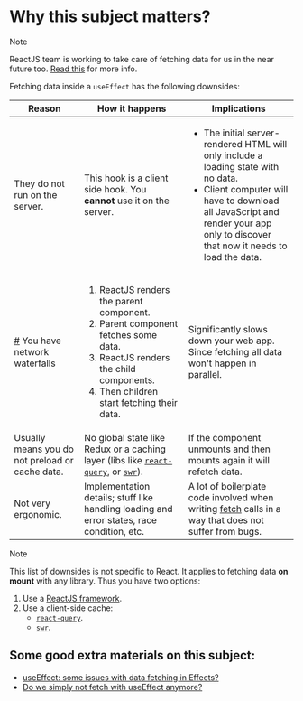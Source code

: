 # Why this subject matters?

> [!NOTE]
>
> ReactJS team is working to take care of fetching data for us in the near future too. [Read this](https://react.dev/learn/reusing-logic-with-custom-hooks#will-react-provide-any-built-in-solution-for-data-fetching) for more info.

Fetching data inside a `useEffect` has the following downsides:

<table>
  <thead>
    <tr>
      <th>Reason</th>
      <th>How it happens</th>
      <th>Implications</th>
    </tr>
  </thead>
  <tbody>
    <tr>
      <td>They do not run on the server.</td>
      <td>
        This hook is a client side hook. You <b>cannot</b> use it on the server.
      </td>
      <td>
        <ul>
          <li>
            The initial server-rendered HTML will only include a loading state with no data.
          </li>
          <li>
            Client computer will have to download all JavaScript and render your app only to discover that now it needs to load the data.
          </li>
        </ul>
      </td>
    </tr>
    <tr id="fetchingDataNetworkWaterfall">
      <td>
        <a href="#fetchingDataNetworkWaterfall">#</a>
        You have network waterfalls
      </td>
      <td>
        <ol>
          <li>ReactJS renders the parent component.</li>
          <li>Parent component fetches some data.</li>
          <li>ReactJS renders the child components.</li>
          <li>Then children start fetching their data.</li>
        </ol>
      </td>
      <td>
        Significantly slows down your web app. Since fetching all data won't happen in parallel.
      </td>
    </tr>
    <tr>
      <td>
        Usually means you do not preload or cache data.
      </td>
      <td>
        No global state like Redux or a caching layer (libs like <a href="https://www.npmjs.com/package/@tanstack/react-query"><code>react-query</code></a>, or <a href="https://www.npmjs.com/package/swr"><code>swr</code></a>).
      </td>
      <td>
        If the component unmounts and then mounts again it will refetch data.
      </td>
    </tr>
    <tr>
      <td>Not very ergonomic.</td>
      <td>Implementation details; stuff like handling loading and error states, race condition, etc.</td>
      <td>
        A lot of boilerplate code involved when writing <a href="https://developer.mozilla.org/en-US/docs/Web/API/Fetch_API/Using_Fetch">fetch</a> calls in a way that does not suffer from bugs.
      </td>
    </tr>
  </tbody>
</table>

> [!NOTE]
>
> This list of downsides is not specific to React. It applies to fetching data **on mount** with any library. Thus you have two options:
>
> 1. Use a [ReactJS framework](https://react.dev/learn/start-a-new-react-project#production-grade-react-frameworks).
> 2. Use a client-side cache:
>    - [`react-query`](https://www.npmjs.com/package/@tanstack/react-query).
>    - [`swr`](https://www.npmjs.com/package/swr).

## Some good extra materials on this subject:

- [useEffect: some issues with data fetching in Effects?](https://dev.to/amrguaily/useeffect-some-issues-with-data-fetching-in-effects-21nn)
- [Do we simply not fetch with useEffect anymore?](https://www.reddit.com/r/nextjs/comments/1bb56ek/do_we_simply_not_fetch_with_useeffect_anymore/?utm_source=share&utm_medium=web3x&utm_name=web3xcss&utm_term=1&utm_content=share_button)
